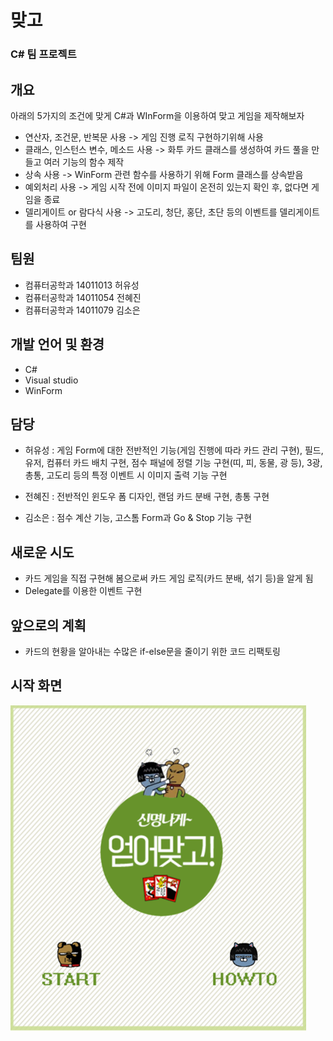 # 맞고

### C# 팀 프로젝트

## 개요
아래의 5가지의 조건에 맞게 C#과 WInForm을 이용하여 맞고 게임을 제작해보자

* 연산자, 조건문, 반복문 사용 -> 게임 진행 로직 구현하기위해 사용
* 클래스, 인스턴스 변수, 메소드 사용 -> 화투 카드 클래스를 생성하여 카드 풀을 만들고 여러 기능의 함수 제작
* 상속 사용 -> WinForm 관련 함수를 사용하기 위해 Form 클래스를 상속받음
* 예외처리 사용 -> 게임 시작 전에 이미지 파일이 온전히 있는지 확인 후, 없다면 게임을 종료
* 델리게이트 or 람다식 사용 -> 고도리, 청단, 홍단, 초단 등의 이벤트를 델리게이트를 사용하여 구현

## 팀원
* 컴퓨터공학과 14011013 허유성
* 컴퓨터공학과 14011054 전혜진
* 컴퓨터공학과 14011079 김소은

## 개발 언어 및 환경
* C#
* Visual studio
* WinForm

## 담당
* 허유성 : 게임 Form에 대한 전반적인 기능(게임 진행에 따라 카드 관리 구현), 필드, 유저, 컴퓨터 카드 배치 구현, 점수 패널에 정렬 기능 구현(띠, 피, 동물, 광 등), 3광, 총통, 고도리 등의 특정 이벤트 시 이미지 출력 기능 구현

* 전혜진 : 전반적인 윈도우 폼 디자인, 랜덤 카드 분배 구현, 총통 구현

* 김소은 : 점수 계산 기능, 고스톰 Form과 Go & Stop 기능 구현

## 새로운 시도
* 카드 게임을 직접 구현해 봄으로써 카드 게임 로직(카드 분배, 섞기 등)을 알게 됨
* Delegate를 이용한 이벤트 구현

## 앞으로의 계획
* 카드의 현황을 알아내는 수많은 if-else문을 줄이기 위한 코드 리팩토링


## 시작 화면
![Start](./Image/Start.png)

